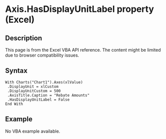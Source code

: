 # Axis.HasDisplayUnitLabel property (Excel)

## Description
This page is from the Excel VBA API reference. The content might be limited due to browser compatibility issues.

## Syntax
```vba
With Charts("Chart1").Axes(xlValue) 
 .DisplayUnit = xlCustom 
 .DisplayUnitCustom = 500 
 .AxisTitle.Caption = "Rebate Amounts" 
 .HasDisplayUnitLabel = False 
End With
```

## Example
No VBA example available.
